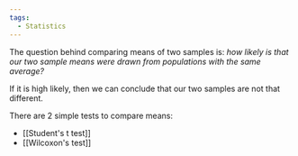 ```yaml
---
tags:
  - Statistics
---
```

The question behind comparing means of two samples is: *how likely is that our two sample means were drawn from populations with the same average?*

If it is high likely, then we can conclude that our two samples are not that different.

There are 2 simple tests to compare means:
- [[Student's t test]]
- [[Wilcoxon's test]]